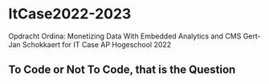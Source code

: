 # ItCase2022-2023

Opdracht Ordina: Monetizing Data With Embedded Analytics and CMS
Gert-Jan Schokkaert for IT Case AP Hogeschool 2022


## To Code or Not To Code, that is the Question
